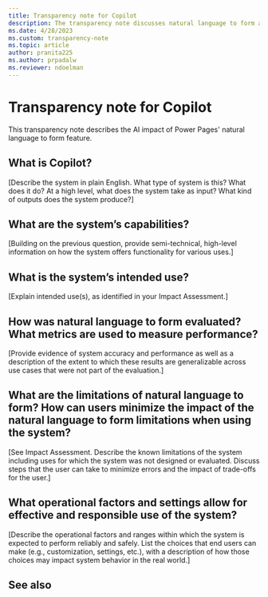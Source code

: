 ```yaml
---
title: Transparency note for Copilot
description: The transparency note discusses natural language to form and the key considerations for making use of this technology responsibly.
ms.date: 4/28/2023
ms.custom: transparency-note
ms.topic: article
author: pranita225
ms.author: prpadalw
ms.reviewer: ndoelman
---
```


# Transparency note for Copilot

This transparency note describes the AI impact of Power Pages' natural language to form feature.

## What is Copilot?

[Describe the system in plain English. What type of system is this? What does it do? At a high level, what does the system take as input? What kind of outputs does the system produce?]

## What are the system’s capabilities?

[Building on the previous question, provide semi-technical, high-level information on how the system offers functionality for various uses.]

## What is the system’s intended use?

[Explain intended use(s), as identified in your Impact Assessment.]

## How was natural language to form evaluated? What metrics are used to measure performance?

[Provide evidence of system accuracy and performance as well as a description of the extent to which these results are generalizable across use cases that were not part of the evaluation.]

## What are the limitations of natural language to form? How can users minimize the impact of the natural language to form limitations when using the system?

[See Impact Assessment. Describe the known limitations of the system including uses for which the system was not designed or evaluated. Discuss steps that the user can take to minimize errors and the impact of trade-offs for the user.]

## What operational factors and settings allow for effective and responsible use of the system?

[Describe the operational factors and ranges within which the system is expected to perform reliably and safely. List the choices that end users can make (e.g., customization, settings, etc.), with a description of how those choices may impact system behavior in the real world.]

## See also

<!-- when updated
- [Feature page]([Link])
-->
